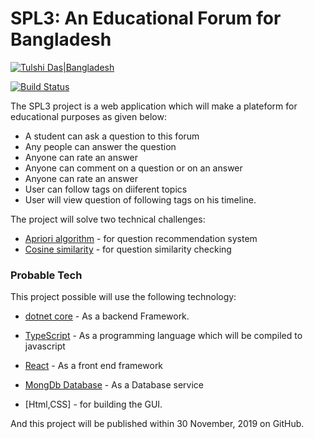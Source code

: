# SPL3: An Educational Forum for Bangladesh

[![Tulshi Das|Bangladesh](https://raw.githubusercontent.com/TulshiDas39/spl3/master/pages/res/images/hand.ico)](https://github.com/TulshiDas39/spl3)

[![Build Status](https://travis-ci.org/joemccann/dillinger.svg?branch=master)](https://travis-ci.org/joemccann/dillinger)

The SPL3 project is a web application which will make a plateform for educational purposes as given below:

  - A student can ask a question to this forum
  - Any people can answer the question
  - Anyone can rate an answer
  - Anyone can comment on a question or on an answer
  - Anyone can rate an answer
  - User can follow tags on diiferent topics
  - User will view question of following tags on his timeline.

The project will solve two technical challenges:

  * [Apriori algorithm](https://en.wikipedia.org/wiki/Apriori_algorithm) - for question recommendation system
  * [Cosine similarity](https://en.wikipedia.org/wiki/Cosine_similarity) - for question similarity checking


### Probable Tech

This project possible will use the following technology:
* [dotnet core](https://dotnet.microsoft.com/) - As a backend Framework.
* [TypeScript](https://www.typescriptlang.org/index.html) - As a programming language which will be compiled to javascript
* [React](https://reactjs.org/docs/introducing-jsx.html) - As a front end framework
* [MongDb Database](https://www.mongodb.com/) - As a Database service

* [Html,CSS] - for building the GUI.


And this project will be published within 30 November, 2019 on GitHub.

